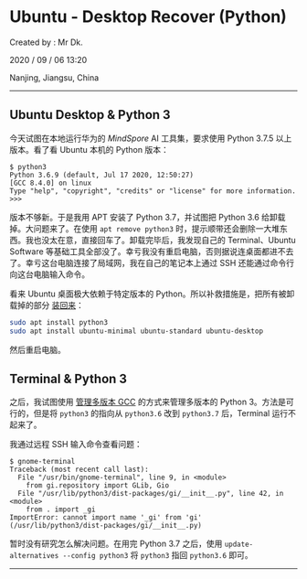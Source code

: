 # Ubuntu - Desktop Recover (Python)

Created by : Mr Dk.

2020 / 09 / 06 13:20

Nanjing, Jiangsu, China

---

## Ubuntu Desktop & Python 3

今天试图在本地运行华为的 *MindSpore* AI 工具集，要求使用 Python 3.7.5 以上版本。看了看 Ubuntu 本机的 Python 版本：

```console
$ python3
Python 3.6.9 (default, Jul 17 2020, 12:50:27)
[GCC 8.4.0] on linux
Type "help", "copyright", "credits" or "license" for more information.
>>>
```

版本不够新。于是我用 APT 安装了 Python 3.7，并试图把 Python 3.6 给卸载掉。大问题来了。在使用 `apt remove python3` 时，提示顺带还会删除一大堆东西。我也没太在意，直接回车了。卸载完毕后，我发现自己的 Terminal、Ubuntu Software 等基础工具全部没了。幸亏我没有重启电脑，否则据说连桌面都进不去了。幸亏这台电脑连接了局域网，我在自己的笔记本上通过 SSH 还能通过命令行向这台电脑输入命令。

看来 Ubuntu 桌面极大依赖于特定版本的 Python。所以补救措施是，把所有被卸载掉的部分 [装回来](https://blog.csdn.net/sinat_31131353/article/details/87948471)：

```bash
sudo apt install python3
sudo apt install ubuntu-minimal ubuntu-standard ubuntu-desktop
```

然后重启电脑。

## Terminal & Python 3

之后，我试图使用 [管理多版本 GCC](https://mrdrivingduck.github.io/blog/#/markdown?repo=notes&path=Compiler%2FCompiler%20Multi-version%20GCC.md) 的方式来管理多版本的 Python 3。方法是可行的，但是将 `python3` 的指向从 `python3.6` 改到 `python3.7` 后，Terminal 运行不起来了。

我通过远程 SSH 输入命令查看问题：

```console
$ gnome-terminal
Traceback (most recent call last):
  File "/usr/bin/gnome-terminal", line 9, in <module>
    from gi.repository import GLib, Gio
  File "/usr/lib/python3/dist-packages/gi/__init__.py", line 42, in <module>
    from . import _gi
ImportError: cannot import name '_gi' from 'gi' (/usr/lib/python3/dist-packages/gi/__init__.py)
```

暂时没有研究怎么解决问题。在用完 Python 3.7 之后，使用 `update-alternatives --config python3` 将 `python3` 指回 `python3.6` 即可。

---

